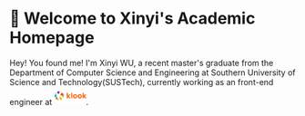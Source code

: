 # 👏 Welcome to Xinyi's Academic Homepage

Hey! You found me! I'm Xinyi WU, a recent master's graduate from the Department of Computer Science and Engineering at Southern University of Science and Technology(SUSTech), currently working as an front-end engineer at <img src='images/Klook-Logo.jpg' alt="klook" style='width: 4em;'>.

